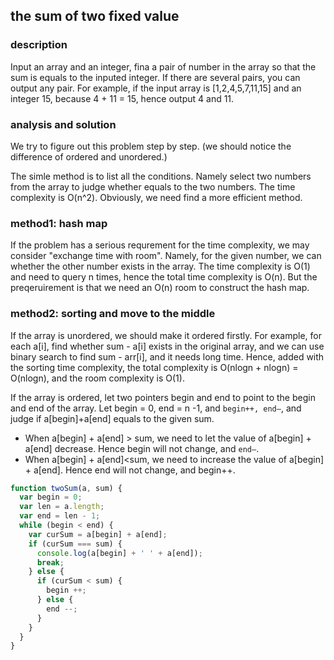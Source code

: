 ## the sum of two fixed value

### description

Input an array and an integer, fina a pair of number in the array so that the sum is equals to the inputed integer. If there are several pairs, you can output any pair. For example, if the input array is [1,2,4,5,7,11,15] and an integer 15, because 4 + 11 = 15, hence output 4 and 11.

### analysis and solution

We try to figure out this problem step by step. (we should notice the difference of ordered and unordered.)

The simle method is to list all the conditions.  Namely select two numbers from the array to judge whether equals to the two numbers. The time complexity is O(n^2). Obviously, we need find a more efficient method.

### method1: hash map

If the problem has a serious requrement for the time complexity, we may consider "exchange time with room". Namely, for the given number, we can whether the other number exists in the array. The time complexity is O(1) and need to query n times, hence the total time complexity is O(n). But the preqeruirement is that we need an O(n) room to construct the hash map.



### method2:  sorting and move to the middle

If the array is unordered, we should make it ordered firstly. For example, for each a[i], find whether sum - a[i] exists in the original array, and we can use binary search to find sum - arr[i], and it needs long time. Hence, added with the sorting time complexity, the total complexity is O(nlogn + nlogn) = O(nlogn), and the room complexity is O(1).

If the array is ordered, let two pointers begin and end to point to the begin and end of the array. Let begin = 0, end = n -1, and `begin++, end—`, and judge if a[begin]+a[end] equals to the given sum.

* When a[begin] + a[end] > sum, we need to let the value of a[begin] + a[end] decrease. Hence begin will not change, and `end—`.
* When a[begin] + a[end]<sum, we need to increase the value of a[begin] + a[end]. Hence end will not change, and begin++.

```javascript
function twoSum(a, sum) {
  var begin = 0;
  var len = a.length;
  var end = len - 1;
  while (begin < end) {
    var curSum = a[begin] + a[end];
    if (curSum === sum) {
      console.log(a[begin] + ' ' + a[end]);
      break;
    } else {
      if (curSum < sum) {
        begin ++;
      } else {
        end --;
      }
    }
  }
}
```




